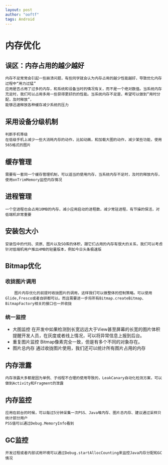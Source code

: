 ```yaml
---
layout: post
author: "ooftf"
tags: Android
---
```


# 内存优化
##  误区：内存占用的越少越好
    内存不足常常会引起一些崩溃问题，有些同学就会认为内存占用的越少性能越好，导致优化内存过程中“用力过猛”
    应用是否占用了过多的内存，和系统和设备当时的情况有关，而不是一个绝对数值。当系统内存充足时，我们可以占用多用一些获得更好的的性能。当系统内存不足是，希望可以做到“用时分配，及时释放”，
    能够迅速释放各种缓存减少系统的压力
##  采用设备分级机制
    判断手机等级
    在低级手机上减少一些大消耗内存的动作，比如动画，和加载大图的动作，减少某些功能，使用565格式的图片
##  缓存管理
    需要有一套同一个缓存管理机制，可以适当的使用内存，当系统内存不足时，及时的释放内存，使用onTrimMemory监控内存情况
##  进程管理
    一个空进程也会占用10MB的内存，减小应用启动的进程数，减少常驻进程，有节操的保活，对低端机非常重要
##  安装包大小
    安装包中的代码、资原、图片以及SO库的体积，跟它们占用的内存有很大的关系，我们可以考虑针对低端机用户推出4MB的轻量版本，例如今日头条极速版
## Bitmap优化
### 收拢图片调用
        图片内存优化的前提时收拢图片的调用，这样我们可以做整体的控制策略。可以使用Glide,Fresco或者自研都可以。而且需要进一步将所有Bitmap.createBitmap、BitmapFactory相关的接口也一并收拢
### 统一监控
* 大图监控
    在开发中如果检测到长宽远远大于View甚至屏幕的长宽的图片体积提醒开发人员，在灰度或者线上情况，可以将异常信息上报到后台。
* 重复图片监控
    Bitmap像素完全一致，但是有多个不同的对象存在。
* 图片总内存
    通过收拢图片使用，我们还可以统计所有图片占用的内存
## 内存泄露
    内存泄露大多都是因为单例、子线程不合理的使用导致的，LeakCanary自动化检测方案，可以做到Activity和Fragment的泄露
## 内存监控
    应用在前台的时候，可以每过5分钟采集一次PSS、Java堆内存、图片总内存、建议通过采样只统计部分用户
    PSS值可以通过Debug.MemoryInfo看到
## GC监控
    开发过程或者内部试用环境可以通过Debug.startAllocCounting来监控Java内存分配和GC情况
